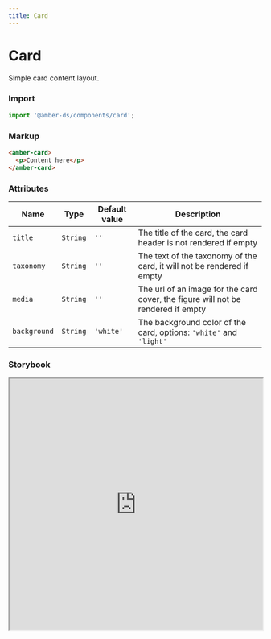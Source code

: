 ```yaml
---
title: Card
---
```


# Card
Simple card content layout.

### Import
```javascript
import '@amber-ds/components/card';
```

### Markup
```html
<amber-card>
  <p>Content here</p>
</amber-card>
```

### Attributes

| Name | Type | Default value | Description |
|------|------|---------------|-------------|
| `title` | `String` | `''` | The title of the card, the card header is not rendered if empty |
| `taxonomy` | `String` | `''` | The text of the taxonomy of the card, it will not be rendered if empty |
| `media` | `String` | `''` | The url of an image for the card cover, the figure will not be rendered if empty |
| `background` | `String` | `'white'` | The background color of the card, options: `'white'` and `'light'` |

### Storybook
<iframe width="100%" height="500px" src="https://bitrockteam.github.io/amber-components/?selectedKind=Card&selectedStory=Playground&full=0&addons=1&stories=0&panelRight=0&addonPanel=storybooks%2Fstorybook-addon-knobs"></iframe>